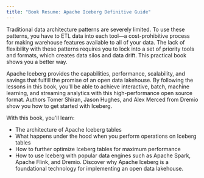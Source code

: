 ```yaml
---
title: "Book Resume: Apache Iceberg Definitive Guide"
---
```

Traditional data architecture patterns are severely limited. To use these patterns, you have to ETL data into each tool—a cost-prohibitive process for making warehouse features available to all of your data. The lack of flexibility with these patterns requires you to lock into a set of priority tools and formats, which creates data silos and data drift. This practical book shows you a better way.

Apache Iceberg provides the capabilities, performance, scalability, and savings that fulfill the promise of an open data lakehouse. By following the lessons in this book, you'll be able to achieve interactive, batch, machine learning, and streaming analytics with this high-performance open source format. Authors Tomer Shiran, Jason Hughes, and Alex Merced from Dremio show you how to get started with Iceberg.

With this book, you'll learn:

- The architecture of Apache Iceberg tables
- What happens under the hood when you perform operations on Iceberg tables
- How to further optimize Iceberg tables for maximum performance
- How to use Iceberg with popular data engines such as Apache Spark, Apache Flink, and Dremio. Discover why Apache Iceberg is a foundational technology for implementing an open data lakehouse.